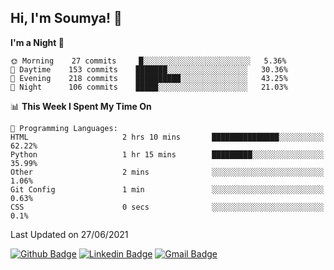 ## Hi, I'm Soumya! 👋

<!--START_SECTION:waka-->
**I'm a Night 🦉** 

```text
🌞 Morning    27 commits     █░░░░░░░░░░░░░░░░░░░░░░░░   5.36% 
🌆 Daytime    153 commits    ███████░░░░░░░░░░░░░░░░░░   30.36% 
🌃 Evening    218 commits    ██████████░░░░░░░░░░░░░░░   43.25% 
🌙 Night      106 commits    █████░░░░░░░░░░░░░░░░░░░░   21.03%

```


📊 **This Week I Spent My Time On** 

```text
💬 Programming Languages: 
HTML                     2 hrs 10 mins       ███████████████░░░░░░░░░░   62.22% 
Python                   1 hr 15 mins        █████████░░░░░░░░░░░░░░░░   35.99% 
Other                    2 mins              ░░░░░░░░░░░░░░░░░░░░░░░░░   1.06% 
Git Config               1 min               ░░░░░░░░░░░░░░░░░░░░░░░░░   0.63% 
CSS                      0 secs              ░░░░░░░░░░░░░░░░░░░░░░░░░   0.1%

```


 Last Updated on 27/06/2021
<!--END_SECTION:waka-->

[![Github Badge](https://img.shields.io/badge/-rubyruins-grey?style=for-the-badge&logo=github&logoColor=white&link=https://github.com/rubyruins/)](https://www.github.com/rubyruins/) 
[![Linkedin Badge](https://img.shields.io/badge/-Soumya%20Parekh-0072b1?style=for-the-badge&logo=Linkedin&logoColor=white&link=https://www.linkedin.com/in/Soumya-Parekh/)](https://www.linkedin.com/in/Soumya-Parekh/) 
[![Gmail Badge](https://img.shields.io/badge/-soumya.parekh@somaiya.edu-c14438?style=for-the-badge&logo=Gmail&logoColor=white&link=mailto:soumya.parekh@somaiya.edu)](mailto:soumya.parekh@somaiya.edu) 
